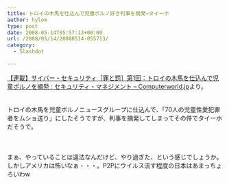 ```yaml
---
title: トロイの木馬を仕込んで児童ポルノ好き判事を摘発→タイーホ
author: hylom
type: post
date: 2008-05-14T05:57:13+00:00
url: /2008/05/14/20080514-055713/
category:
  - Slashdot

---
```

 [【連載】サイバー・セキュリティ［罪と罰］第1回：トロイの木馬を仕込んで児童ポルノを摘発 : セキュリティ・マネジメント &#8211; Computerworld.jp][1]より。  
</br>   
トロイの木馬を児童ポルノニュースグループに仕込んで、「70人の児童性愛犯罪者をムショ送り」にしたそうですが、判事を摘発してしまってその件でタイーホだそうで。</br>  
</br>   
まぁ、やっていることは違法なんだけど、やり過ぎた、という感じでしょうか。しかしアメリカは怖いなぁ・・・。P2Pにウイルス流す程度の日本はあまっちょろいわw</br>  
</br>  
</br>

 [1]: http://www.computerworld.jp/topics/vs/107409.html
